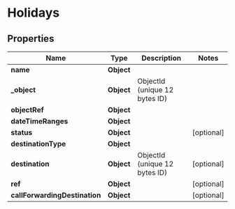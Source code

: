 

# Holidays


## Properties

| Name | Type | Description | Notes |
|------------ | ------------- | ------------- | -------------|
|**name** | **Object** |  |  |
|**_object** | **Object** | ObjectId (unique 12 bytes ID) |  |
|**objectRef** | **Object** |  |  |
|**dateTimeRanges** | **Object** |  |  |
|**status** | **Object** |  |  [optional] |
|**destinationType** | **Object** |  |  |
|**destination** | **Object** | ObjectId (unique 12 bytes ID) |  [optional] |
|**ref** | **Object** |  |  [optional] |
|**callForwardingDestination** | **Object** |  |  [optional] |



